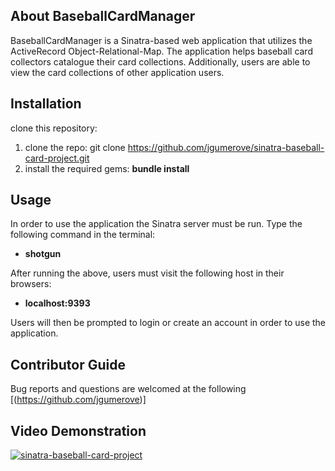 ## About BaseballCardManager
BaseballCardManager is a Sinatra-based web application that utilizes the ActiveRecord Object-Relational-Map. The application helps baseball card collectors catalogue their card collections. Additionally, users are able to view the card collections of other application users. 

## Installation
clone this repository:
1. clone the repo:
   git clone https://github.com/jgumerove/sinatra-baseball-card-project.git
2. install the required gems: **bundle install**

## Usage
In order to use the application the Sinatra server must be run. Type the following command in the terminal:
- **shotgun**
<!-- -->
After running the above, users must visit the following host in their browsers:
- **localhost:9393**
<!-- -->
Users will then be prompted to login or create an account in order to use the application.

## Contributor Guide
Bug reports and questions are welcomed at the following [(https://github.com/jgumerove)]

## Video Demonstration 
[![sinatra-baseball-card-project](https://img.youtube.com/vi/VsEjXB2KpEc/0.jpg)](https://www.youtube.com/watch?v=VsEjXB2KpEc)


